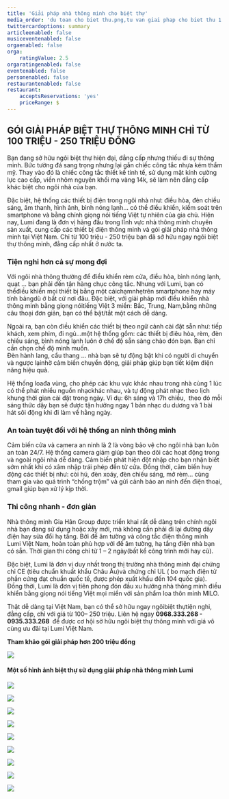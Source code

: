 ```yaml
---
title: 'Giải pháp nhà thông minh cho biệt thự'
media_order: 'du toan cho biet thu.png,tu van giai phap cho biet thu 1.jpg,tu van giai phap cho biet thu 2.jpg,tu van giai phap cho biet thu 3.jpg,tu van giai phap cho biet thu 4.jpg,tu van giai phap cho biet thu 5.jpg,tu van giai phap cho biet thu 6.jpg,tu van giai phap cho biet thu 7.jpg,tu van giai phap cho biet thu 8.jpg,tu van giai phap cho biet thu 9.jpg'
twittercardoptions: summary
articleenabled: false
musiceventenabled: false
orgaenabled: false
orga:
    ratingValue: 2.5
orgaratingenabled: false
eventenabled: false
personenabled: false
restaurantenabled: false
restaurant:
    acceptsReservations: 'yes'
    priceRange: $
---
```


## GÓI GIẢI PHÁP BIỆT THỰ THÔNG MINH CHỈ TỪ 100 TRIỆU - 250 TRIỆU ĐỒNG

Bạn đang sở hữu ngôi biệt thự hiện đại, đẳng cấp nhưng thiếu đi sự thông minh. Bức tường đá sang trọng nhưng lại gắn chiếc công tắc nhựa kém thẩm mỹ. Thay vào đó là chiếc công tắc thiết kế tinh tế, sử dụng mặt kính cường lực cao cấp, viền nhôm nguyên khối mạ vàng 14k, sẽ làm nên đẳng cấp khác biệt cho ngôi nhà của bạn.

Đặc biệt, hệ thống các thiết bị điện trong ngôi nhà như: điều hòa, đèn chiều sáng, âm thanh, hình ảnh, bình nóng lạnh… có thể điều khiển, kiểm soát trên smartphone và bằng chính giọng nói tiếng Việt tự nhiên của gia chủ. Hiện nay, Lumi đang là đơn vị hàng đầu trong lĩnh vực nhà thông minh chuyên sản xuất, cung cấp các thiết bị điện thông minh và gói giải pháp nhà thông minh tại Việt Nam. Chỉ từ 100 triệu - 250 triệu bạn đã sở hữu ngay ngôi biệt thự thông minh, đẳng cấp nhất ở nước ta.

### Tiện nghi hơn cả sự mong đợi

Với ngôi nhà thông thường để điều khiển rèm cửa, điều hòa, bình nóng lạnh, quạt ... bạn phải đến tận hàng chục công tắc. Nhưng với Lumi, bạn có thểđiều khiển mọi thiết bị bằng một cáichạmnhẹtrên smartphone hay máy tính bảngdù ở bất cứ nơi đâu. Đặc biệt, với giải pháp mới điều khiển nhà thông minh bằng giọng nóitiếng Việt 3 miền: Bắc, Trung, Nam,bằng những câu thoại đơn giản, bạn có thể bật/tắt một cách dễ dàng.

Ngoài ra, bạn còn điều khiển các thiết bị theo ngữ cảnh cài đặt sẵn như: tiếp khách, xem phim, đi ngủ…một hệ thống gồm: các thiết bị điêu hòa, rèm, đèn chiếu sáng, bình nóng lạnh luôn ở chế độ sẵn sàng chào đón bạn. Bạn chỉ cần chọn chế độ mình muốn.<br>Đèn hành lang, cầu thang ... nhà bạn sẽ tự động bật khi có người di chuyển và ngược lạinhờ cảm biến chuyển động, giải pháp giúp bạn tiết kiệm điện năng hiệu quả.

Hệ thống loađa vùng, cho phép các khu vực khác nhau trong nhà cùng 1 lúc có thể phát nhiều nguồn nhạckhác nhau, và tự động phát nhạc theo lịch khung thời gian cài đặt trong ngày. Ví dụ: 6h sáng và 17h chiều,  theo đó mỗi sáng thức dậy bạn sẽ được tận hưởng ngay 1 bản nhạc du dương và 1 bài hát sôi động khi đi làm về hằng ngày.

### An toàn tuyệt đối với hệ thống an ninh thông minh

Cảm biến cửa và camera an ninh là 2 là vòng bảo vệ cho ngôi nhà bạn luôn an toàn 24/7. Hệ thống camera giám giúp bạn theo dõi các hoạt động trong và ngoài ngôi nhà dễ dàng. Cảm biến phát hiện đột nhập cho bạn nhận biết sớm nhất khi có xâm nhập trái phép đến từ cửa. Đồng thời, cảm biến huy động các thiết bị như: còi hú, đèn xoáy, đèn chiếu sáng, mở rèm... cùng tham gia vào quá trình “chống trộm” và gửi cảnh báo an ninh đến điện thoại, gmail giúp bạn xử lý kịp thời.

### Thi công nhanh - đơn giản

Nhà thông minh Gia Hân Group được triển khai rất dễ dàng trên chính ngôi nhà bạn đang sử dụng hoặc xây mới, mà không cần phải đi lại đường dây điện hay sửa đổi hạ tầng. Bởi đế âm tường và công tắc điện thông minh Lumi Việt Nam, hoàn toàn phù hợp với đế âm tường, hạ tầng điện nhà bạn có sẵn. Thời gian thi công chỉ từ 1 – 2 ngày(bất kể công trình mới hay cũ).

Đặc biệt, Lumi là đơn vị duy nhất trong thị trường nhà thông minh đại chứng chỉ CE (tiêu chuẩn khuất khẩu Châu Âu)và chứng chỉ UL ( bo mạch điện tử phần cứng đạt chuẩn quốc tế, được phép xuất khẩu đến 104 quốc gia). Đồng thời, Lumi là đơn vị tiên phong đón đầu xu hướng nhà thông minh điều khiển bằng giọng nói tiếng Việt mọi miền với sản phẩm loa thôn minh MILO.

Thật dễ dàng tại Việt Nam, bạn có thể sở hữu ngay ngôibiệt thựtiện nghi, đẳng cấp, chỉ với giá từ 100– 250 triệu. Liên hệ ngay <strong>0968.333.268 - 0935.333.268 </strong> để được cơ hội sở hữu ngôi biệt thự thông minh với giá vô cùng ưu đãi tại Lumi Việt Nam.

**Tham khảo gói giải pháp hơn 200 triệu đồng**

![](du%20toan%20cho%20biet%20thu.png)

#### Một số hình ảnh biệt thự sử dụng giải pháp nhà thông minh Lumi
![](tu%20van%20giai%20phap%20cho%20biet%20thu%201.jpg?cropZoom=800,533)

![](tu%20van%20giai%20phap%20cho%20biet%20thu%202.jpg?cropZoom=800,600)

![](tu%20van%20giai%20phap%20cho%20biet%20thu%203.jpg?cropZoom=800,600)

![](tu%20van%20giai%20phap%20cho%20biet%20thu%204.jpg?cropZoom=800,600)

![](tu%20van%20giai%20phap%20cho%20biet%20thu%205.jpg?cropZoom=800,526)

![](tu%20van%20giai%20phap%20cho%20biet%20thu%206.jpg?cropZoom=800,600)

![](tu%20van%20giai%20phap%20cho%20biet%20thu%207.jpg?cropZoom=800,600)

![](tu%20van%20giai%20phap%20cho%20biet%20thu%208.jpg?cropZoom=800,600)

![](tu%20van%20giai%20phap%20cho%20biet%20thu%209.jpg?cropZoom=800,600)